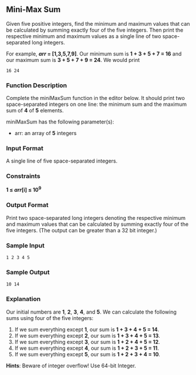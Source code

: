 ## Mini-Max Sum
Given five positive integers, find the minimum and maximum values that can be calculated by summing exactly four of the five integers. Then print the respective minimum and maximum values as a single line of two space-separated long integers.

For example, **_arr_ = [1,3,5,7,9]**. 
Our minimum sum is **1 + 3 + 5 + 7 = 16** and our maximum sum is **3 + 5 + 7 + 9 = 24**. 
We would print
```
16 24
```

### Function Description
Complete the miniMaxSum function in the editor below. 
It should print two space-separated integers on one line: the minimum sum and the maximum sum of **4** of **5** elements.

miniMaxSum has the following parameter(s):
* arr: an array of **5** integers

### Input Format
A single line of five space-separated integers.

### Constraints
**1 &le; _arr_[i] &le; 10<sup>9</sup>**

### Output Format
Print two space-separated long integers denoting the respective minimum and maximum values that can be calculated by summing exactly four of the five integers. (The output can be greater than a 32 bit integer.)

### Sample Input
```
1 2 3 4 5
```

### Sample Output
```
10 14
```

### Explanation
Our initial numbers are **1**, **2**, **3**, **4**, and **5**. 
We can calculate the following sums using four of the five integers:
1. If we sum everything except **1**, our sum is **1 + 3 + 4 + 5 = 14**.
2. If we sum everything except **2**, our sum is **1 + 3 + 4 + 5 = 13**.
3. If we sum everything except **3**, our sum is **1 + 2 + 4 + 5 = 12**.
4. If we sum everything except **4**, our sum is **1 + 2 + 3 + 5 = 11**.
5. If we sum everything except **5**, our sum is **1 + 2 + 3 + 4 = 10**.

**Hints**: Beware of integer overflow! Use 64-bit Integer.